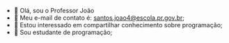 - 👋 Olá, sou o Professor João
- 📧 Meu e-mail de contato é: santos.joao4@escola.pr.gov.br;
- 👀 Estou interessado em compartilhar conhecimento sobre programação;
- 💞️ Sou estudante de programação;
